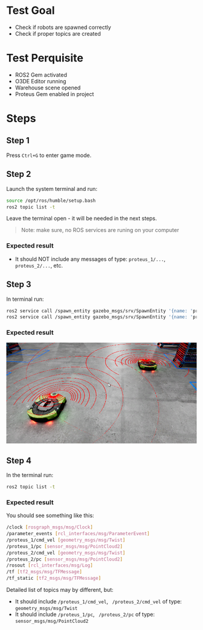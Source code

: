 # Test Goal

- Check if robots are spawned correctly
- Check if proper topics are created

# Test Perquisite

- ROS2 Gem activated
- O3DE Editor running
- Warehouse scene opened
- Proteus Gem enabled in project

# Steps

## Step 1

Press `Ctrl+G` to enter game mode.

## Step 2

Launch the system terminal and run:

```bash
source /opt/ros/humble/setup.bash
ros2 topic list -t
```

Leave the terminal open - it will be needed in the next steps.

> Note: make sure, no ROS services are runing on your computer

### Expected result

- It should NOT include any messages of type: `proteus_1/...`, ` proteus_2/...`, etc.

## Step 3

In terminal run:
```bash
ros2 service call /spawn_entity gazebo_msgs/srv/SpawnEntity '{name: 'proteus', xml: 'spawnPoint1'}'
ros2 service call /spawn_entity gazebo_msgs/srv/SpawnEntity '{name: 'proteus', xml: 'spawnPoint3'}'
```

### Expected result

![](images/result.png)

## Step 4 

In the terminal run:

```bash
ros2 topic list -t
```

### Expected result

You should see something like this:

```bash
/clock [rosgraph_msgs/msg/Clock]
/parameter_events [rcl_interfaces/msg/ParameterEvent]
/proteus_1/cmd_vel [geometry_msgs/msg/Twist]
/proteus_1/pc [sensor_msgs/msg/PointCloud2]
/proteus_2/cmd_vel [geometry_msgs/msg/Twist]
/proteus_2/pc [sensor_msgs/msg/PointCloud2]
/rosout [rcl_interfaces/msg/Log]
/tf [tf2_msgs/msg/TFMessage]
/tf_static [tf2_msgs/msg/TFMessage]
```

Detailed list of topics may by different, but:
- It should include `/proteus_1/cmd_vel`, ` /proteus_2/cmd_vel` of type: ` geometry_msgs/msg/Twist`
- It should include `/proteus_1/pc`, ` /proteus_2/pc` of type: ` sensor_msgs/msg/PointCloud2`
